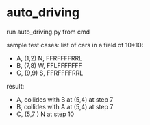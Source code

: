 # auto_driving
run auto_driving.py from cmd

sample test cases:
list of cars in a field of 10*10:
- A, (1,2) N, FFRFFFFRRL
- B, (7,8) W, FFLFFFFFFF
- C, (9,9) S, FFRFFFFRRL

result:
 - A, collides with B at (5,4) at step 7
 - B, collides with A at (5,4) at step 7
 - C, (5,7 ) N at step 10
